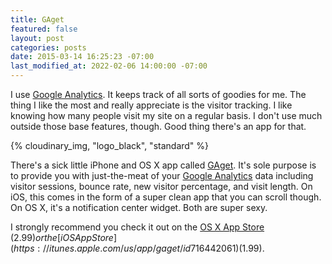 ```yaml
---
title: GAget
featured: false
layout: post
categories: posts
date: 2015-03-14 16:25:23 -07:00
last_modified_at: 2022-02-06 14:00:00 -07:00
---
```


I use [Google Analytics](https://google.com/analytics). It keeps track of all sorts of goodies for me. The thing I like the most and really appreciate is the visitor tracking. I like knowing how many people visit my site on a regular basis. I don't use much outside those base features, though. Good thing there's an app for that.

{% cloudinary_img, "logo_black", "standard" %}

There's a sick little iPhone and OS X app called [GAget](http://gagetapp.com). It's sole purpose is to provide you with just-the-meat of your [Google Analytics](https://google.com/analytics) data including visitor sessions, bounce rate, new visitor percentage, and visit length. On iOS, this comes in the form of a super clean app that you can scroll though. On OS X, it's a notification center widget. Both are super sexy.

I strongly recommend you check it out on the [OS X App Store](https://itunes.apple.com/us/app/gaget-simple-widget-for-google/id968487158?mt=12) ($2.99) or the [iOS App Store](https://itunes.apple.com/us/app/gaget/id716442061) ($1.99).

